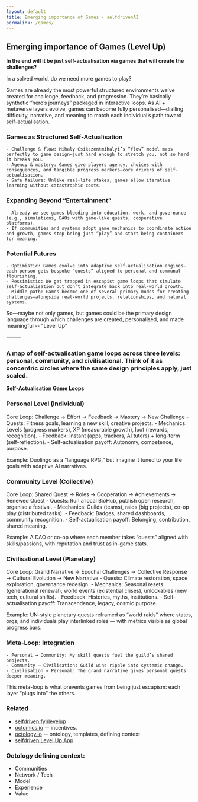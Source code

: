 ```yaml
---
layout: default
title: Emerging importance of Games - selfdrivenAI
permalink: /games/
---
```


## Emerging importance of Games (Level Up)

**In the end will it be just self-actualisation via games that will create the challenges?**

In a solved world, do we need more games to play?

Games are already the most powerful structured environments we’ve created for challenge, feedback, and progression. They’re basically synthetic “hero’s journeys” packaged in interactive loops. As AI + metaverse layers evolve, games can become fully personalised—dialling difficulty, narrative, and meaning to match each individual’s path toward self-actualisation.

### Games as Structured Self-Actualisation
	- Challenge & flow: Mihaly Csikszentmihalyi’s “flow” model maps perfectly to game design—just hard enough to stretch you, not so hard it breaks you.
	- Agency & mastery: Games give players agency, choices with consequences, and tangible progress markers—core drivers of self-actualisation.
	- Safe failure: Unlike real-life stakes, games allow iterative learning without catastrophic costs.

### Expanding Beyond “Entertainment”
	- Already we see games bleeding into education, work, and governance (e.g., simulations, DAOs with game-like quests, cooperative platforms).
	- If communities and systems adopt game mechanics to coordinate action and growth, games stop being just “play” and start being containers for meaning.

### Potential Futures
	- Optimistic: Games evolve into adaptive self-actualisation engines—each person gets bespoke “quests” aligned to personal and communal flourishing.
	- Pessimistic: We get trapped in escapist game loops that simulate self-actualisation but don’t integrate back into real-world growth.
	- Middle path: Games become one of several primary modes for creating challenges—alongside real-world projects, relationships, and natural systems.

So—maybe not only games, but games could be the primary design language through which challenges are created, personalised, and made meaningful -- "Level Up"

⸻

### A map of self-actualisation game loops across three levels: personal, community, and civilisational. Think of it as concentric circles where the same design principles apply, just scaled.

**Self-Actualisation Game Loops**

### Personal Level (Individual)

Core Loop: Challenge → Effort → Feedback → Mastery → New Challenge
	- Quests: Fitness goals, learning a new skill, creative projects.
	- Mechanics: Levels (progress markers), XP (measurable growth), loot (rewards, recognition).
	- Feedback: Instant (apps, trackers, AI tutors) + long-term (self-reflection).
	- Self-actualisation payoff: Autonomy, competence, purpose.

Example: Duolingo as a “language RPG,” but imagine it tuned to your life goals with adaptive AI narratives.

### Community Level (Collective)

Core Loop: Shared Quest → Roles → Cooperation → Achievements → Renewed Quest
	- Quests: Run a local BioHub, publish open research, organise a festival.
	- Mechanics: Guilds (teams), raids (big projects), co-op play (distributed tasks).
	- Feedback: Badges, shared dashboards, community recognition.
	- Self-actualisation payoff: Belonging, contribution, shared meaning.

Example: A DAO or co-op where each member takes “quests” aligned with skills/passions, with reputation and trust as in-game stats.

### Civilisational Level (Planetary)

Core Loop: Grand Narrative → Epochal Challenges → Collective Response → Cultural Evolution → New Narrative
	- Quests: Climate restoration, space exploration, governance redesign.
	- Mechanics: Seasonal resets (generational renewal), world events (existential crises), unlockables (new tech, cultural shifts).
	- Feedback: Histories, myths, institutions.
	- Self-actualisation payoff: Transcendence, legacy, cosmic purpose.

Example: UN-style planetary quests reframed as “world raids” where states, orgs, and individuals play interlinked roles — with metrics visible as global progress bars.

### Meta-Loop: Integration
	- Personal → Community: My skill quests fuel the guild’s shared projects.
	- Community → Civilisation: Guild wins ripple into systemic change.
	- Civilisation → Personal: The grand narrative gives personal quests deeper meaning.

This meta-loop is what prevents games from being just escapism: each layer “plugs into” the others.

### Related
- [selfdriven.fyi/levelup](https://selfdriven.fyi/levelup)
- [octomics.io](https://octomics.io) -- incentives.
- [octology.io](https://octology.io) -- ontology, templates, defining context
- [selfdriven Level Up App](https://selfdriven.app)

### Octology defining context:
- Communities 
- Network / Tech
- Model
- Experience
- Value